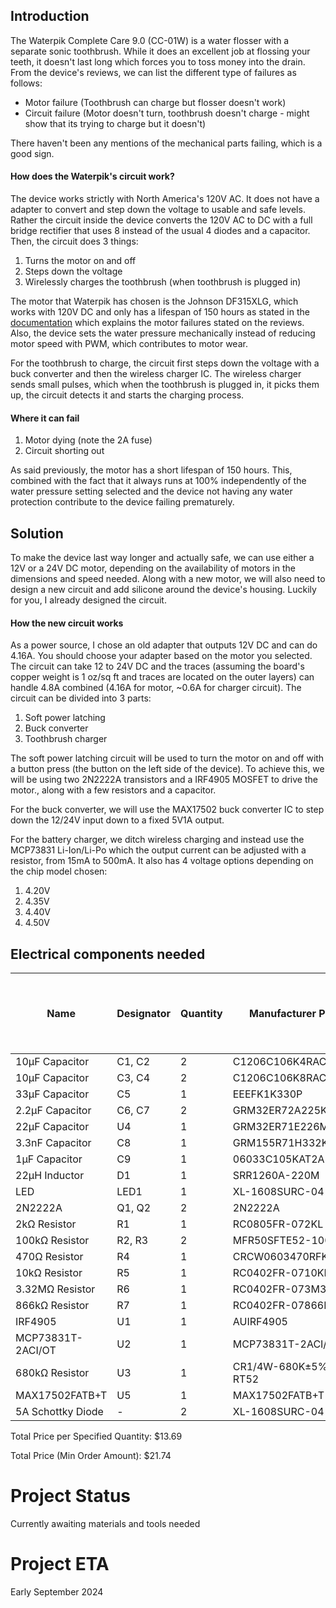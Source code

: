 ## Introduction

The Waterpik Complete Care 9.0 (CC-01W) is a water flosser with a separate sonic toothbrush. While it does an excellent job at flossing your teeth, it doesn't last long which forces you to toss money into the drain. From the device's reviews, we can list the different type of failures as follows:
- Motor failure (Toothbrush can charge but flosser doesn't work)
- Circuit failure (Motor doesn't turn, toothbrush doesn't charge - might show that its trying to charge but it doesn't)

There haven't been any mentions of the mechanical parts failing, which is a good sign.

#### How does the Waterpik's circuit work?
The device works strictly with North America's 120V AC. It does not have a adapter to convert and step down the voltage to usable and safe levels. Rather the circuit inside the device converts the 120V AC to DC with a full bridge rectifier that uses 8 instead of the usual 4 diodes and a capacitor. Then, the circuit does 3 things:
1. Turns the motor on and off
2. Steps down the voltage
3. Wirelessly charges the toothbrush (when toothbrush is plugged in)

The motor that Waterpik has chosen is the Johnson DF315XLG, which works with 120V DC and only has a lifespan of 150 hours as stated in the [documentation](https://www.effebibo.it/wp-content/uploads/2019/03/Series_High%20Voltage%20DC%20Motors_Metric.pdf) which explains the motor failures stated on the reviews. Also, the device sets the water pressure mechanically instead of reducing motor speed with PWM, which contributes to motor wear. 

For the toothbrush to charge, the circuit first steps down the voltage with a buck converter and then the wireless charger IC. The wireless charger sends small pulses, which when the toothbrush is plugged in, it picks them up, the circuit detects it and starts the charging process.

#### Where it can fail
1. Motor dying (note the 2A fuse)
3. Circuit shorting out

As said previously, the motor has a short lifespan of 150 hours. This, combined with the fact that it always runs at 100% independently of the water pressure setting selected and the device not having any water protection contribute to the device failing prematurely.

## Solution

To make the device last way longer and actually safe, we can use either a 12V or a 24V DC motor, depending on the availability of motors in the dimensions and speed needed. Along with a new motor, we will also need to design a new circuit and add silicone around the device's housing.
Luckily for you, I already designed the circuit.

#### How the new circuit works
As a power source, I chose an old adapter that outputs 12V DC and can do 4.16A. You should choose your adapter based on the motor you selected. The circuit can take 12 to 24V DC and the traces (assuming the board's copper weight is 1 oz/sq ft and traces are located on the outer layers) can handle 4.8A combined (4.16A for motor, ~0.6A for charger circuit). The circuit can be divided into 3 parts:

1. Soft power latching
2. Buck converter
3. Toothbrush charger

The soft power latching circuit will be used to turn the motor on and off with a button press (the button on the left side of the device). To achieve this, we will be using two 2N2222A transistors and a IRF4905 MOSFET to drive the motor., along with a few resistors and a capacitor.

For the buck converter, we will use the MAX17502 buck converter IC to step down the 12/24V input down to a fixed 5V1A output.

For the battery charger, we ditch wireless charging and instead use the MCP73831 Li-Ion/Li-Po which the output current can be adjusted with a resistor, from 15mA to 500mA. It also has 4 voltage options depending on the chip model chosen:
1. 4.20V
2. 4.35V
3. 4.40V
4. 4.50V

<!-- START COMPONENTS SECTION -->
## Electrical components needed

| Name | Designator | Quantity | Manufacturer Part | Supplier | Supplier Part | Price per Unit (USD) | Price per Specified Quantity (USD) | Total Price (Min Order Amount) (USD) |
| --- | --- | --- | --- | --- | --- | --- | --- | --- |
| 10µF Capacitor | C1, C2 | 2 | C1206C106K4RACAUTO | LCSC | C141190 | 0.1364 | 0.2728 | 0.6820 |
| 10µF Capacitor | C3, C4 | 2 | C1206C106K8RAC7800 | LCSC | C600021 | 0.124 | 0.248 | 0.6200 |
| 33µF Capacitor | C5 | 1 | EEEFK1K330P | LCSC | C128461 | 0.3213 | 0.3213 | 1.6065 |
| 2.2µF Capacitor | C6, C7 | 2 | GRM32ER72A225KA35L | LCSC | C86054 | 0.1385 | 0.277 | 0.6925 |
| 22µF Capacitor | U4 | 1 | GRM32ER71E226ME15K | LCSC | C2167828 | 0.3395 | 0.3395 | 1.6975 |
| 3.3nF Capacitor | C8 | 1 | GRM155R71H332KA01D | LCSC | C85963 | 0.0029 | 0.0029 | 0.2900 |
| 1µF Capacitor | C9 | 1 | 06033C105KAT2A | LCSC | C597116 | 0.0365 | 0.0365 | 0.7300 |
| 22µH Inductor | D1 | 1 | SRR1260A-220M | LCSC | C3224283 | 1.258 | 1.258 | 1.2580 |
| LED | LED1 | 1 | XL-1608SURC-04 | LCSC | C965798 | 0.0047 | 0.0047 | 0.4700 |
| 2N2222A | Q1, Q2 | 2 | 2N2222A | LCSC | C358533 | 0.0232 | 0.0464 | 0.4640 |
| 2kΩ Resistor | R1 | 1 | RC0805FR-072KL | LCSC | C114572 | 0.0021 | 0.0021 | 0.2100 |
| 100kΩ Resistor | R2, R3 | 2 | MFR50SFTE52-100K | LCSC | C173137 | 0.0196 | 0.0392 | 0.9800 |
| 470Ω Resistor | R4 | 1 | CRCW0603470RFKEA | LCSC | C844786 | 0.0058 | 0.0058 | 0.5800 |
| 10kΩ Resistor | R5 | 1 | RC0402FR-0710KL | LCSC | C60490 | 0.0005 | 0.0005 | 0.0500 |
| 3.32MΩ Resistor | R6 | 1 | RC0402FR-073M32L | LCSC | C477691 | 0.0008 | 0.0008 | 0.0800 |
| 866kΩ Resistor | R7 | 1 | RC0402FR-07866KL | LCSC | C137931 | 0.0004 | 0.0004 | 0.0400 |
| IRF4905 | U1 | 1 | AUIRF4905 | LCSC | C533263 | 8.2195 | 8.2195 | 8.2195 |
| MCP73831T-2ACI/OT | U2 | 1 | MCP73831T-2ACI/OT | LCSC | C424093 | 0.7029 | 0.7029 | 0.7029 |
| 680kΩ Resistor | U3 | 1 | CR1/4W-680K±5%-RT52 | LCSC | C2896880 | 0.004 | 0.004 | 0.2000 |
| MAX17502FATB+T | U5 | 1 | MAX17502FATB+T | LCSC | C559500 | 1.74 | 1.74 | 1.7400 |
| 5A Schottky Diode | - | 2 | XL-1608SURC-04 | LCSC | C7503125 | 0.0848 | 0.1696 | 0.4240 |

Total Price per Specified Quantity: $13.69

Total Price (Min Order Amount): $21.74

<!-- END COMPONENTS SECTION -->

# Project Status
Currently awaiting materials and tools needed

# Project ETA 
Early September 2024
